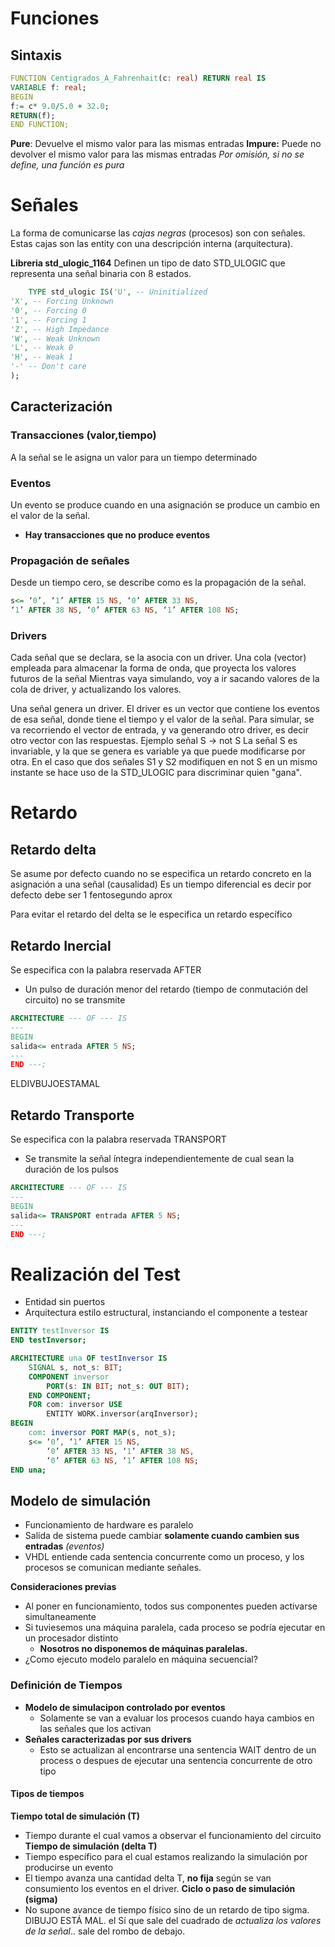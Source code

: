 # Funciones

## Sintaxis
``` vhdl
FUNCTION Centigrados_A_Fahrenhait(c: real) RETURN real IS
VARIABLE f: real;
BEGIN
f:= c* 9.0/5.0 + 32.0;
RETURN(f);
END FUNCTION;
```

**Pure**: Devuelve el mismo valor para las mismas entradas
**Impure:** Puede no devolver el mismo valor para las mismas entradas
*Por omisión, si no se define, una función es pura*

# Señales
La forma de comunicarse las *cajas negras* (procesos) son con señales. Estas cajas son las entity con una descripción interna (arquitectura).

**Libreria std_ulogic_1164**
	Definen un tipo de dato STD_ULOGIC que representa una señal binaria con 8 estados. 
``` vhdl
	TYPE std_ulogic IS('U', -- Uninitialized
'X', -- Forcing Unknown
'0', -- Forcing 0
'1', -- Forcing 1
'Z', -- High Impedance
'W', -- Weak Unknown
'L', -- Weak 0
'H', -- Weak 1
'-' -- Don't care
);
```

## Caracterización
### Transacciones (valor,tiempo)
A la señal se le asigna un valor para un tiempo determinado

### Eventos 
Un evento se produce cuando en una asignación se produce un cambio en el valor de la señal.
- **Hay transacciones que no produce eventos**
### Propagación de señales 
Desde un tiempo cero, se describe como es la propagación de la señal.
```vhdl 
s<= ‘0’, ‘1’ AFTER 15 NS, ‘0’ AFTER 33 NS,
‘1’ AFTER 38 NS, ‘0’ AFTER 63 NS, ‘1’ AFTER 108 NS;
```
### Drivers 
Cada señal que se declara, se la asocia con un driver. 
Una cola (vector) empleada para almacenar la forma de onda, que proyecta los valores futuros de la señal
Mientras vaya simulando, voy a ir sacando valores de la cola de driver, y actualizando los valores.

Una señal genera un driver. El driver es un vector que contiene los eventos de esa señal, donde tiene el tiempo y el valor de la señal. Para simular, se va recorriendo el vector de entrada, y va generando otro driver, es decir otro vector con las respuestas. 
Ejemplo señal S -> not S
La señal S es invariable, y la que se genera es variable ya que puede modificarse por otra. En el caso que dos señales S1 y S2 modifiquen en not S en un mismo instante se hace uso de la STD_ULOGIC para discriminar quien "gana".


# Retardo
## Retardo delta
Se asume por defecto cuando no se especifica un retardo concreto en la asignación a una señal (causalidad) 
Es un tiempo diferencial es decir por defecto debe ser 1 fentosegundo aprox

Para evitar el retardo del delta se le especifica un retardo específico

## Retardo Inercial
Se especifica con la palabra reservada AFTER
- Un pulso de duración menor del retardo (tiempo de conmutación del circuito) no se transmite
``` vhdl
ARCHITECTURE --- OF --- IS
---
BEGIN
salida<= entrada AFTER 5 NS;
---
END ---;
```
ELDIVBUJOESTAMAL

## Retardo Transporte
Se especifica con la palabra reservada TRANSPORT
- Se transmite la señal íntegra independientemente de cual sean la duración de los pulsos

``` vhdl
ARCHITECTURE --- OF --- IS
---
BEGIN
salida<= TRANSPORT entrada AFTER 5 NS;
---
END ---;
```

# Realización del Test
- Entidad sin puertos
- Arquitectura estilo estructural, instanciando el componente a testear
``` vhdl 
ENTITY testInversor IS
END testInversor;
```
``` vhdl
ARCHITECTURE una OF testInversor IS
	SIGNAL s, not_s: BIT;
	COMPONENT inversor
		PORT(s: IN BIT; not_s: OUT BIT);
	END COMPONENT;
	FOR com: inversor USE
		ENTITY WORK.inversor(arqInversor);
BEGIN
	com: inversor PORT MAP(s, not_s);
	s<= ‘0’, ‘1’ AFTER 15 NS,
		‘0’ AFTER 33 NS, ‘1’ AFTER 38 NS,
		‘0’ AFTER 63 NS, ‘1’ AFTER 108 NS;
END una;
```

## Modelo de simulación
- Funcionamiento de hardware es paralelo
- Salida de sistema puede cambiar **solamente cuando cambien sus entradas** *(eventos)*
- VHDL entiende cada sentencia concurrente como un proceso, y los procesos se comunican mediante señales. 

**Consideraciones previas**
- Al poner en funcionamiento, todos sus componentes pueden activarse simultaneamente
- Si tuviesemos una máquina paralela, cada proceso se podría ejecutar en un procesador distinto
	- **Nosotros no disponemos de máquinas paralelas.**
- ¿Como ejecuto modelo paralelo en máquina secuencial?
### Definición de Tiempos
- **Modelo de simulacipon controlado por eventos**
	- Solamente se van a evaluar los procesos cuando haya cambios en las señales que los activan
- **Señales caracterizadas por sus drivers**
	- Esto se actualizan al encontrarse una sentencia WAIT dentro de un process o despues de ejecutar una sentencia concurrente de otro tipo
#### Tipos de tiempos
**Tiempo total de simulación (T)**
- Tiempo durante el cual vamos a observar el funcionamiento del circuito
**Tiempo de simulación (delta T)**
- Tiempo específico para el cual estamos realizando la simulación por producirse un evento
- El tiempo avanza una cantidad delta T, **no fija** según se van consumiento los eventos en el driver.
**Ciclo o paso de simulación (sigma)**
- No supone avance de tiempo físico sino de un retardo de tipo sigma.
DIBUJO ESTÁ MAL. el Sí que sale del cuadrado de *actualiza los valores de la señal*.. sale del rombo de debajo.


